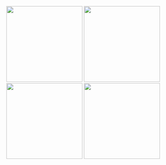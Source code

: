 <p>
  <img src ="https://github.com/amish0007/shopping/assets/161626399/f7b8363b-7fe7-4d9e-9ac4-366ce8648d6" width="200" height = "200"/>
  <img src ="https://github.com/amish0007/shopping/assets/161626399/053146ee-c61e-4914-b460-8bb4f165e198" width="200" height = "200"/>
  <img src ="https://github.com/amish0007/shopping/assets/161626399/64dac9ad-0237-45fc-b902-d1b7db76bacf" width="200" height = "200"/>
  <img src ="https://github.com/amish0007/shopping/assets/161626399/0a044b70-ff5a-4bce-b031-91e7f1ddef81" width="200" height = "200"/>
</p>
